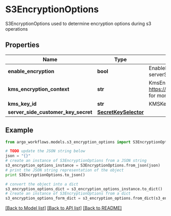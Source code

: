 # S3EncryptionOptions

S3EncryptionOptions used to determine encryption options during s3 operations

## Properties

Name | Type | Description | Notes
------------ | ------------- | ------------- | -------------
**enable_encryption** | **bool** | EnableEncryption tells the driver to encrypt objects if set to true. If kmsKeyId and serverSideCustomerKeySecret are not set, SSE-S3 will be used | [optional] 
**kms_encryption_context** | **str** | KmsEncryptionContext is a json blob that contains an encryption context. See https://docs.aws.amazon.com/kms/latest/developerguide/concepts.html#encrypt_context for more information | [optional] 
**kms_key_id** | **str** | KMSKeyId tells the driver to encrypt the object using the specified KMS Key. | [optional] 
**server_side_customer_key_secret** | [**SecretKeySelector**](SecretKeySelector.md) |  | [optional] 

## Example

```python
from argo_workflows.models.s3_encryption_options import S3EncryptionOptions

# TODO update the JSON string below
json = "{}"
# create an instance of S3EncryptionOptions from a JSON string
s3_encryption_options_instance = S3EncryptionOptions.from_json(json)
# print the JSON string representation of the object
print S3EncryptionOptions.to_json()

# convert the object into a dict
s3_encryption_options_dict = s3_encryption_options_instance.to_dict()
# create an instance of S3EncryptionOptions from a dict
s3_encryption_options_form_dict = s3_encryption_options.from_dict(s3_encryption_options_dict)
```
[[Back to Model list]](../README.md#documentation-for-models) [[Back to API list]](../README.md#documentation-for-api-endpoints) [[Back to README]](../README.md)


